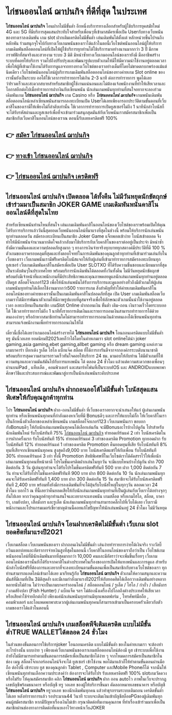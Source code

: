 # ไก่ชนออนไลน์ ฌาปนกิจ  ที่ดีที่สุด ในประเทศ

**ไก่ชนออนไลน์ ฌาปนกิจ** โอนฝากไม่มีขั้นต่ำ  อีกหนึ่งบริการทางเลือกสำหรับผู้ใช้บริการยุคสมัยใหม่ 4G และ 5G ที่มีบริการสุดแสนประทับใจสำหรับเพื่อนๆที่เข้ามาสมัครเพื่อเปิด Userกับทางเว็บพนันของทางเราลงเดิมพัน เกม slot  ฝากเติมเครดิตไม่มีขั้นต่ำ เล่นเดิมพันได้ตั้งแต่ หลักหน่วยขึ้นไปจนถึงหลักพัน ร่วมสนุกจุใจไปกับทางเว็บเกมพนันของเราได้แล้วในตอนี้เว็บไซต์พนันออนไลน์ผู้ให้บริการเกมเดิมพันสล็อตออนไลน์ที่เปิดให้ผู้ใช้บริการทุกท่านได้ใช้บริการมาอย่างนานมากกว่า 3 ปี มีภาพกราฟฟิกที่สมจริงและสวยงาม ระบบ 3 มิติ
มิหนำซ้ำทางเว็บเกมออนไลน์ของเรายังมี มืออาชีพสร้างระบบที่คอยให้บริการ  รวมไปถึงปรับปรุงและพัฒนารูปแบบตัวเกมให้มีให้มีความน่าใช้งานอยู่ตลอดเวลา เพื่อให้ผู้ที่เข้ามาใช้งานได้รับการดูแลจากทางทางเว็บไซต์ของเราอย่างเต็มที่โดยไม่ขาดตกบกพร่องแม้แต่นิดเดียว เว็บไซต์พนันออนไลน์ผู้บริการเกมเดิมพันสล็อตออนไลน์ของทางค่ายเกม Slot online ของเรานั้นยังเป็นระบบ ออโต้ใช้เวลาการทำรายการไม่เกิน 2-3 นาที ต่อการทำรายการ พูดได้เลยว่าIรวดเร็วและสะดวกสบายสำหรับสมาชิกผู้ใช้งานแน่นอนและไม่ต้องแจ้งพนักงานที่ทำให้เสียเวลาและโอกาสอีกต่อไปเมื่อทำรายการฝากงินกับเซียนพนัน
นักเล่นเกมพนันทุกท่านที่สนใจอยากจะลองร่วมเดิมพันเกม **ไก่ชนออนไลน์ ฌาปนกิจ** เกม Casino  หรือ ***ไก่ชนออนไลน์ ฌาปนกิจ*** เกมพนันเดิมพันสล็อตออนไลน์เหล่าเซียนพนันสามารถลงทะเบียนเปิด Userได้เลยเพียงกรอกประวัติตามขั้นตอนที่เว็บคาสิโนของเรามีให้เพียงไม่กี่ลำดับเท่านั้น ใช้เวลาการทำรายการเปิดยูสเซอร์ไม่ถึง 1 นาทีนักล่าโบนัสก็จะได้รับรหัสผ่านและยูสเซอร์เพื่อที่จะเข้ามาร่วมสนุกสุดมันส์กับเว็บพนันเราสมัครสมาชิกเพื่อเป็นสมาชิกกับเว็บคาสิโนออนไลน์ของเราณ ตอนนี้รับเลยเครดิตฟรี 100%

## 👉 [สมัคร ไก่ชนออนไลน์ ฌาปนกิจ](https://archa888.com/)
## 👉 [ทางเข้า ไก่ชนออนไลน์ ฌาปนกิจ](https://archa888.com/)
## 👉 [ไก่ชนออนไลน์ ฌาปนกิจ เครดิตฟรี](https://archa888.com/)

## ไก่ชนออนไลน์ ฌาปนกิจ เปิดตลอด ได้ทั้งคืน ไม่มีวันหยุดนักขัตฤกษ์เข้าร่วมมาเป็นสมาชิก JOKER GAME เกมเดิมพันพนันคาสิโนออนไลน์ดีที่สุดในไทย

สำหรับเซียนพนันท่านไหนที่สนใจ เล่นเกมเดิมพันคาสิโนออนไลน์ของเว็บไซต์ของเราพร้อมเปิดให้คุณได้รับการบริการแล้ววันนี้สุดยอดเว็บพนันออนไลน์ที่มาแรงที่สุดในช่วงนี้ พร้อมให้บริการนักเล่นพนันทุกท่านตลอดวัน สมัครลงทะเบียนเป็นสมาชิก Joker Game แจ็กพอตเข้าง่าย โบนัสเข้าตลอด จึงทำให้มีนักพนันจำนวนมากติดใจแล้วกลับมาใช้บริการกับเว็บคาสิโนของเราต่ออยู่เป็นประจำ มิหนำซ้ำยังมีความมั่นคงและความปลอดภัยสูงมาก ๆ ทางการเงินจ่ายจริงทุกบาททุกสตางค์มีประวัติที่ดี 100 % ตัวเกมของเราครอบคลุมที่สุดและยังตอบโจทย์ในการเดิมพันของคุณลูกค้าทุกท่านที่เข้ามาร่วมเล่นกับในเว็บของเรา
เว็บเกมพนันเรามีฟรีเครดิตโบนัสแจกให้กับผู้เล่นที่เข้ามาทำรายการสมัครลงทะเบียนทุกยูสเซอร์ เว็บเกมเดิมพันคาสิโนสมัครเพื่อเปิด User SLOTXO ที่ได้รับความชื่นชอบและนิยมมากที่สุดเป็นระดับต้นๆในประเทศไทย พร้อมบริการนักเดิมพันได้ตลอดทั้งวันทั้งคืน ไม่มีวันหยุดนักขัตฤกษ์พร้อมยังมีเจ้าหน้าที่และพนักงานที่มีประสิทธิภาพและคุณภาพคอยดูแลนักเล่นเกมพนันทุกท่านอยู่ตลอด เปิดยูส สล็อตโจ๊กเกอร์123 เพื่อให้นักเล่นพนันได้รับการบริการและดูแลอย่างทั่วถึงมีตัวเกมให้ผู้เล่นเกมพนันทุกท่านได้เลือกใช้งานมากกว่า500 รายการเกม
สิ่งสำคัญที่ทำให้ค่ายเกมเดิมพันคาสิโนออนไลน์ของทางค่ายของเรานั้นเป็นเกมเดิมพันคาสิโนปลอดภัยที่สุด เปิด User  เกมเดิมพันสล็อตเว็บเกมเราได้มีการพัฒนาตัวเกมให้มีภาพรูปแบบที่ดูสมจจริงเพื่อให้ลักษณะตัวเกมนั้นน่าใช้งานอยู่ตลอดเวลา ลงทะเบียนเป็นสมาชิก เกมSlot Online ฝากถอนเงิน ขั้นต่ำ เติม-ถอน เงินรวดเร็วโดยระบบออโต้ ใช้เวลาทำรายการไม่ถึง 1 นาทีทั้งรายการเติมเงินและรายการถอนเงินสามารถทำรายการได้ด้วยตนเองง่ายๆ หรือถ้าหากสมาชิกท่านใดไม่สามารถทำรายการถอนเงินด้วยตนเองได้เซียนพนันทุกท่านสามารถแจ้งพนักงานเพื่อทำรายการถอนเงินให้ได้

เดี๋ยวนี้เชื่อได้เลยว่าเกมออนไลน์สร้างรายได้ **ไก่ชนออนไลน์ ฌาปนกิจ** โอนถอนเครดิตแบบไม่มีขั้นต่ำทรู มันนี่วอเลท ยอดนิยมปี2021เลยก็ว่าได้โดยในค่ายเกมเรา slot onlineได้นำ  joker gaming,asia gaming,ebet gaming,allbet gaming หรือ dream gaming แหล่งรวมเกมบาคาร่า ป๊อกเด้ง รูเล็ต ไฮโล แบ็กแจ๊ค สล็อต ที่ได้การการันตีจากจากองค์กรระบดับนานาชาติ พร้อมบริการสุดความสามารถรวดเร็วทันใจคอยให้บริการ 24 ชม. มามอบให้กับท่าน ได้มีตัวเกมที่ให้ความสนุกและความมันส์มันไปกับการแทงพนัน ได้ ตลอด 24 ชั่วโมง แล้วแต่ความสะดวกของเพื่อนๆผ่านบนiPad , แท็บเล็ต , คอมพิวเตอร์ และสมาร์ทโฟนที่เป็นระบบIOS และ ANDROIDแบบพกพา ศึกษาวิธีและประสบการณ์และพัฒนาสู่การเป็นนักเล่นพนันระดับประเทศ

## ไก่ชนออนไลน์ ฌาปนกิจ ฝากถอนออโต้ไม่มีขั้นต่ำ โบนัสสุดแสนพิเศษให้กับคุณลูกค้าทุกท่าน

โปร **ไก่ชนออนไลน์ ฌาปนกิจ** ฝาก-ถอนไม่มีขั้นต่ำ ที่เว็บของเราอยากจะนำเสนอให้แก่  ผู้เล่นเกมพนันทุกท่าน หรือเซียนพนันทุกคนที่กำลังมองหาเว็บที่มี Bonusดีๆ และการให้แบบไม่กั๊ก ให้เว็บคาสิโนเราเป็นอีกหนึ่งตัวเลือกของเหล่าเซียนพนัน เกมสล็อตโจ๊กเกอร์123 เว็บเกมพนันเรา ขอบอกกับBonusดีๆ ให้กับนักเล่นเกมพนันทุกคนได้เลือกเล่นกัน จะมีBonusอะไรบ้างไปดูกัน
โปรสำหรับนักเดิมพันใหม่ รับโบนัสทันที 75% [ไก่ชนออนไลน์ ฌาปนกิจ](https://archa888.com/) ทำยอดเทิร์นแค่ 2 เท่า
โบนัสเครดิตในการฝากครั้งแรก รับโบนัสทันที 15% ทำยอดเทิร์นแค่ 3 เท่าของเครดิต
 Promotion ทุกยอดฝาก รับโบนัสทันที 12% ทำยอดเทิร์นแค่ 1 เท่าของเครดิต
 Promotion คืนยอดทุนที่เสีย รับโบนัสทันที 8% ทุนที่เสียจากเซียนพนันทุกคน สูงสุดถึง9,000 บาท
โบนัสเครดิตแชร์ให้กับเพื่อน รับโบนัสทันที 30% ทำยอดเทิร์นแค่ 3 เท่า
ทั้งนี้ Promotion สิทธิพิเศษที่ในเว็บไซต์เราได้คัดสรรไว้ให้เพื่อนักเล่นเกมพนันทุกคนที่หน้าตาดี โปรโมชั่นเครดิตฝากเล่นในทุกวัน จะมีแบบไหนบ้างไปดูกัน
ฝาก 700 ติดต่อกัน 3 วัน ผู้เล่นทุกท่านจะได้รับโปรโมชั่นเครดิตฟรีทันที 500 บาท
ฝาก 1,000 ติดต่อกัน 7 วัน ท่านจะได้รับโปรโมชั่นเครดิตฟรีทันที 900 บาท
ฝาก 800 ติดต่อกัน 10 วัน นักเล่นเกมพนันทุกคนจะได้รับเครดิตฟรีทันที 1,400 บาท
ฝาก 300 ติดต่อกัน 15 วัน สมาชิกจะได้รับโบนัสเครดิตฟรีทันที 2,400 บาท
พร้อมทั้งยังมีการลงเดิมพันที่จะได้ลุ้นรับโบนัสใหญ่ในทุกๆวัน ตลอดเวลา 24 ชั่วโมง บอกไว้ ณ ที่นี้เลยว่าคืนยอดเสียให้กับนักเล่นเกมพนันทุกท่านที่เป็นผู้เล่นกับเว็บเราได้อย่างจุกๆกันไปเลย หากว่าคุณลูกค้าทุกท่านสนใจและอยากจะแทงพนัน เกมสล็อต หรือเกมไฮโล, สล็อต, บาคาร่า, เกมยิงปลา, เสือมังกร และรูเล็ต นักเล่นเกมพนันทุกท่านสามารถคลิ๊กไปที่เว็บได้เลย เว็บเรามีพนักงานและโปรแกรมเมอร์เชี่ยวชาญด้านนี้คอยแก้ไขปัญหาให้นักเล่นพนันอยู่ 24 ชั่วโมง ไม่มีวันหยุด

## ไก่ชนออนไลน์ ฌาปนกิจ โอนฝากเครดิตไม่มีขั้นต่ำ  เว็บเกม slot ยอดฮิตที่มาแรงปี2021

เว็บเกมสล็อต เว็บเกมพนันของเรา ฝากถอนเงินไม่มีขั้นต่ำ เล่นง่ายทำรายการง่ายได้เงินจริง รางวัลบิ๊กวินแตกบ่อยและอัตราการจ่ายเงินสูงที่สุดในตอนนี้ เว็บคาสิโนออนไลน์ของเราถือว่าเป็น เว็บไซต์เกมพนันออนไลน์ที่มีนักเดิมพันมากที่สุดมากกว่า 10,000 คนและมีอัตราว่าจะเพิ่มขึ้นเรื่อยๆ เว็บเกมออนไลน์ของเรานั้นยังได้รับจากคาสิโนต่างประเทศในเรื่องของการเปิดให้แทงพนันและการดูแล สำหรับนักล่าโบนัสฟรีที่ต้องการและอยากที่จะลงทะเบียนตามขั้นตอนเพื่อเป็นสมาชิกกับทางเว็บไซต์ของเรา ทุกท่านสามารถแอดไลน์เข้ามาได้เลย
	มาเรียนรู้กับ **ไก่ชนออนไลน์ ฌาปนกิจ** ตัวเกมให้ความสนุกและความมันส์ที่มีเกมที่เป็น 3มิติสุดล้ำ และมีเกมกำลังมาแรงปี2021ให้กับยอดฮิตได้เลือกวางเดิมพันอย่างหลากหลายนับไม่ถ้วน  ไม่ว่าจะเป็นเกมบาคาร่าออนไลน์ / สล็อตออนไลน์ / รูเล็ต / ไฮโล / กำถั่ว / เสือมังกร / เกมส์ยิงปลา (Fish Hunter) / แบ็กแจ็ค ฯลฯ ไม่ต้องนั่งเครื่องไปไกลถึงต่างประเทศให้เสียเวลา หรือเสียค่าใช้จ่ายอีกต่อไป เพียงแค่นักเล่นพนันทุกท่านมีทุกแพลตฟอร์ม , โทรศัพท์มือถือ , คอมพิวเตอร์ และไอแพดพกพาสะดวกผู้เล่นเกมพนันทุกคนก็สามารถเข้ามาเป็นครอบครัวเดียวกับตัวเกมของเราได้แล้วในตอนนี้

## ไก่ชนออนไลน์ ฌาปนกิจ เกมสล็อตพีจีเติมเครดิต แบบไม่มีขั้นต่ำTRUE WALLETได้ตลอด 24 ชั่วโมง

ในส่วนของขั้นตอนการใช้บริการjoker โอนถอนเครดิต แบบไม่มีขั้นต่ำ ของในค่ายเกมเรา จะต้องทำอะไรบ้างนั้น แบบง่าย ๆ เพียงแค่เว็บเกมพนันของเราเกมสล็อตออนไลน์ต้องมี ยูส เข้าระบบเพื่อใช้งาน ถ้ายังไม่มีสามารถทำตามขั้นตอนการสมัครเพื่อเป็นสมาชิกได้ง่าย ๆ จากโหมดการสมัครเป็นสมาชิกในช่อง เมนู สล็อตโจ๊กเกอร์ออนไลน์จึงจะได้ ยูสเซอร์ เข้าใช้งาน พอได้มาแล้วก็ให้ทำตามขั้นตอนผ่านมือถือ ต่อไปนี้
เข้าระบบ ยูส  ของคุณลูกค้า Tablet , Computer และMobile Phoneก็ได้
จากนั้นให้เซียนพนันทุกท่านเลือกความประสงค์ว่า ต้องการจะได้รับโปร รับเลยเครดิตฟรี 100% slotเกมวัดดวงหรือไม่รับ
ให้คุณสมัครสมาชิก คลิก **ไก่ชนออนไลน์ ฌาปนกิจ** ฝาก ถอน autoไว ภาพในเว็บจะปรากฏเลขบัญชีพร้อมธนาคาร หรือบัญชี ทรู วอเลท ของผู้ให้บริการขึ้นมา
คัดลอกหมายเลขธนาคาร หรือบัญชี **ไก่ชนออนไลน์ ฌาปนกิจ** ทรูวอเลท ของนักเดิมพันทุกคน แล้วทำธุรกรรมระบบเติมถอน เครดิตขั้นต่ำได้เลย
หลังทำรายการแล้ว รอประมาณ44 วินาที ระบบจะเติมเงินเข้าบัญชีสล็อตPGของผู้เดิมพันทุกคนผู้สมัครสมาชิก
หากมีปัญหาเรื่องเงินไม่เข้า กรุณาติดต่อทีมงานคุณภาพ ที่ทำเรื่องเข้าร่วมมาเพื่อเป็นสมาชิกผ่านช่องทางการติดต่อที่แนบเอาไว้ทางหน้าเว็บJOKER


